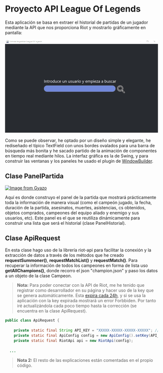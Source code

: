 # Proyecto API League Of Legends
Esta aplicación se basa en extraer el historial de partidas de un jugador mediante la API que nos proporciona Riot y mostrarlo gráficamente en pantalla:

![Muestra](muestra.gif)

Como se puede observar, he optado por un diseño simple y elegante, he rediseñado el típico TextField con unos bordes ovalados para una barra de búsqueda más bonita y he sacado partido de la animación de componentes en tiempo real mediante hilos. La interfaz gráfica es la de Swing, y para construir las ventanas y los paneles he usado el plugin de [WindowBuilder](windowbuilder.png).

## Clase PanelPartida
[![Image from Gyazo](https://i.gyazo.com/b1afb9d9c04a80bfe3c670f5d9222206.png)](https://gyazo.com/b1afb9d9c04a80bfe3c670f5d9222206)

Aquí es donde construyo el panel de la partida que mostrará prácticamente toda la información de manera visual (como el campeón jugado, la fecha, duración de la partida, asesinatos, muertes, asistencias, cs obtenidos, objetos comprados, campeones del equipo aliado y enemigo y sus usuarios, etc). Este panel es el que se reutiliza dinámicamente para construir una lista que será el historial (clase PanelHistorial).

## Clase ApiRequest
En esta clase hago uso de la librería riot-api para facilitar la conexión y la extracción de datos a través de los métodos que he creado **requestSummoner()**, **requestMatchList()** y **requestMatch()**. Para recuperar la información de todos los campeones en forma de lista uso **getAllChampions()**, donde recorro el json "champion.json" y paso los datos a un objeto de la clase Campeon.

> **Nota:** Para poder conectar con la API de Riot, me he tenido que registrar como desarrollador en su página y hacer uso de la key que se genera automáticamente. Esta [expira cada 24h](https://i.gyazo.com/8599d585b89e8e020cd609f3905f773d.png), y si se usa la aplicación con la key expirada mostrará un error Forbbiden. Por tanto iré actualizándola cada poco tiempo hasta la corrección (se encuentra en la clase ApiRequest).

```java
public class ApiRequest {

	private static final String API_KEY = "XXXXX-XXXXX-XXXXX-XXXXX"; // EXPIRA EN 24 H
	private static final ApiConfig config = new ApiConfig().setKey(API_KEY);
	private static final RiotApi api = new RiotApi(config);
  
  ...
```

> **Nota 2:** El resto de las explicaciones están comentadas en el propio código.
